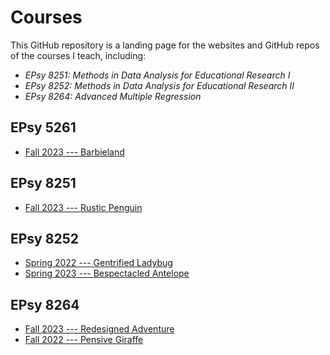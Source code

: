 Courses
=========

This GitHub repository is a landing page for the websites and GitHub repos of the courses I teach, including:

- _EPsy 8251: Methods in Data Analysis for Educational Research I_
- _EPsy 8252: Methods in Data Analysis for Educational Research II_
- _EPsy 8264: Advanced Multiple Regression_


## EPsy 5261

- [Fall 2023 --- Barbieland](https://zief0002.github.io/barbieland/)

## EPsy 8251

- [Fall 2023 --- Rustic Penguin](https://zief0002.github.io/rustic-penguin/)

## EPsy 8252

- [Spring 2022 --- Gentrified Ladybug](https://zief0002.github.io/gentrified-ladybug/)
- [Spring 2023 --- Bespectacled Antelope](https://zief0002.github.io/bespectacled-antelope/)


## EPsy 8264

- [Fall 2023 --- Redesigned Adventure](https://zief0002.github.io/redesigned-adventure/)
- [Fall 2022 --- Pensive Giraffe](https://zief0002.github.io/pensive-giraffe/)
